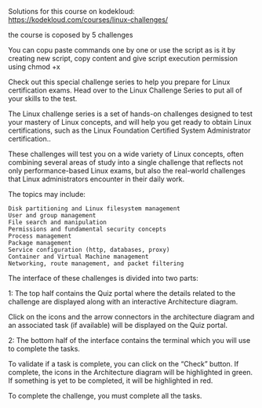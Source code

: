 Solutions for this course on kodekloud:
https://kodekloud.com/courses/linux-challenges/


the course is coposed by 5 challenges

You can copu paste commands one by one or use the script as is it by creating new script, copy content and give script execution permission using chmod +x



Check out this special challenge series to help you prepare for Linux certification exams. Head over to the Linux Challenge Series to put all of your skills to the test.

The Linux challenge series is a set of hands-on challenges designed to test your mastery of Linux concepts, and will help you get ready to obtain Linux certifications, such as the Linux Foundation Certified System Administrator certification..

These challenges will test you on a wide variety of Linux concepts, often combining several areas of study into a single challenge that reflects not only performance-based Linux exams, but also the real-world challenges that Linux administrators encounter in their daily work.

The topics may include:

    Disk partitioning and Linux filesystem management
    User and group management
    File search and manipulation
    Permissions and fundamental security concepts
    Process management
    Package management
    Service configuration (http, databases, proxy)
    Container and Virtual Machine management
    Networking, route management, and packet filtering

The interface of these challenges is divided into two parts:

1: The top half contains the Quiz portal where the details related to the challenge are displayed along with an interactive Architecture diagram.

Click on the icons and the arrow connectors in the architecture diagram and an associated task (if available) will be displayed on the Quiz portal.

2: The bottom half of the interface contains the terminal which you will use to complete the tasks.

To validate if a task is complete, you can click on the “Check” button. If complete, the icons in the Architecture diagram will be highlighted in green. If something is yet to be completed, it will be highlighted in red.

To complete the challenge, you must complete all the tasks.
